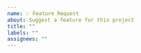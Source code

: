 ```yaml
---
name: 💡 Feature Request
about: Suggest a feature for this project
title: ""
labels: ""
assignees: ""
---
```

